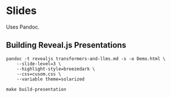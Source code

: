 # Slides

Uses Pandoc.

## Building Reveal.js Presentations

```text
pandoc -t revealjs transformers-and-llms.md -s -o Demo.html \
    --slide-level=3 \
    --highlight-style=breezedark \
    --css=cusom.css \
    --variable theme=solarized
```

```text
make build-presentation
```
